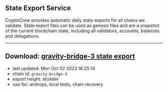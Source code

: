 ## State Export Service
CryptoCrew provides automatic daily state exports for all chains we validate. State export files can be used as genesis files and are a snapshot of the current blockchain state, including all validators, accounts, balances and delegations.

---
**Download: [gravity-bridge-3 state export](https://dl.ccvalidators.com/SERVICE/gravitybridge/gravity-bridge-3_export_8658809.json)**
---

- last updated: Mon Oct 02 2023 16:25:14
- chain id: `gravity-bridge-3`
- export height: `8658809`
- use for: airdrops, local tests, chain recovery

